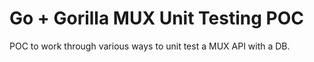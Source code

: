 # Go + Gorilla MUX Unit Testing POC
POC to work through various ways to unit test a MUX API with a DB.
